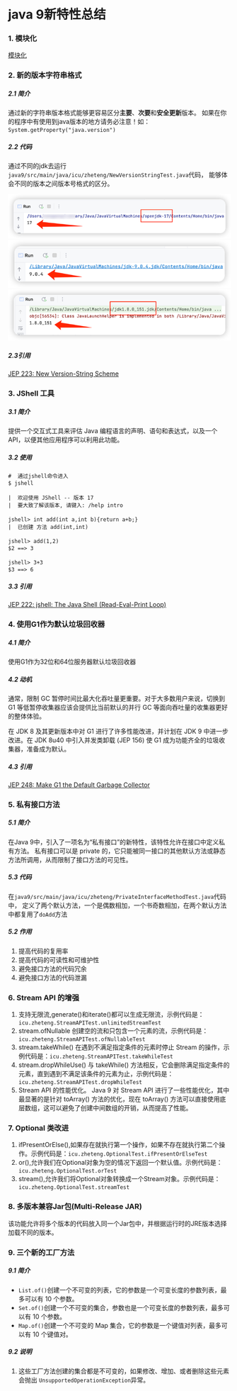 # java 9新特性总结

### 1. 模块化

[模块化](oop-module-1/README.md)

### 2. 新的版本字符串格式

##### 2.1 简介

通过新的字符串版本格式能够更容易区分**主要**、**次要**和**安全更新**版本。
如果在你的程序中有使用到java版本的地方请务必注意！如：`System.getProperty("java.version")`

##### 2.2 代码
通过不同的jdk去运行`java9/src/main/java/icu/zheteng/NewVersionStringTest.java`代码，
能够体会不同的版本之间版本号格式的区分。

![img.png](src/main/resources/img0.png)
![img.png](src/main/resources/img1.png)
![img.png](src/main/resources/img2.png)

##### 2.3引用
[JEP 223: New Version-String Scheme](https://openjdk.org/jeps/223)

### 3. JShell 工具

##### 3.1 简介

提供一个交互式工具来评估 Java 编程语言的声明、语句和表达式，以及一个 API，以便其他应用程序可以利用此功能。

##### 3.2 使用

```
#  通过jshell命令进入
$ jshell

|  欢迎使用 JShell -- 版本 17
|  要大致了解该版本, 请键入: /help intro

jshell> int add(int a,int b){return a+b;}
|  已创建 方法 add(int,int)

jshell> add(1,2)
$2 ==> 3

jshell> 3+3
$3 ==> 6
```

##### 3.3 引用

[JEP 222: jshell: The Java Shell (Read-Eval-Print Loop)](https://openjdk.org/jeps/222)

### 4. 使用G1作为默认垃圾回收器

##### 4.1 简介

使用G1作为32位和64位服务器默认垃圾回收器

##### 4.2 动机

通常，限制 GC 暂停时间比最大化吞吐量更重要。对于大多数用户来说，切换到 G1 等低暂停收集器应该会提供比当前默认的并行 GC 等面向吞吐量的收集器更好的整体体验。

在 JDK 8 及其更新版本中对 G1 进行了许多性能改进，并计划在 JDK 9 中进一步改进。在 JDK 8u40 中引入并发类卸载 (JEP 156) 使 G1 成为功能齐全的垃圾收集器，准备成为默认。

##### 4.3 引用

[JEP 248: Make G1 the Default Garbage Collector](https://openjdk.org/jeps/248)

### 5. 私有接口方法

##### 5.1 简介

在Java 9中，引入了一项名为“私有接口”的新特性，该特性允许在接口中定义私有方法。
私有接口可以是 private 的，它只能被同一接口的其他默认方法或静态方法所调用，从而限制了接口方法的可见性。

##### 5.3 代码

在`java9/src/main/java/icu/zheteng/PrivateInterfaceMethodTest.java`代码中，
定义了两个默认方法，一个是偶数相加，一个书奇数相加，在两个默认方法中都复用了`doAdd`方法

##### 5.2 作用

1. 提高代码的复用率
2. 提高代码的可读性和可维护性
3. 避免接口方法的代码冗余
4. 避免接口方法的代码泄漏

### 6. Stream API 的增强

1. 支持无限流,generate()和iterate()都可以生成无限流，示例代码是：`icu.zheteng.StreamAPITest.unlimitedStreamTest`
2. stream.ofNullable 创建空的流和只包含一个元素的流，示例代码是：`icu.zheteng.StreamAPITest.ofNullableTest`
3. stream.takeWhile() 在遇到不满足指定条件的元素时停止 Stream 的操作，示例代码是：`icu.zheteng.StreamAPITest.takeWhileTest`
5. stream.dropWhileUse() 与 takeWhile() 方法相反，它会删除满足指定条件的元素，直到遇到不满足该条件的元素为止，示例代码是：`icu.zheteng.StreamAPITest.dropWhileTest`
6. Stream API 的性能优化。 Java 9 对 Stream API 进行了一些性能优化，其中最显著的是针对 toArray() 方法的优化，现在 toArray() 方法可以直接使用底层数组，这可以避免了创建中间数组的开销，从而提高了性能。

### 7. Optional 类改进

1. ifPresentOrElse(),如果存在就执行第一个操作，如果不存在就执行第二个操作。示例代码是：`icu.zheteng.OptionalTest.ifPresentOrElseTest`
2. or(),允许我们在Optional对象为空的情况下返回一个默认值。示例代码是：`icu.zheteng.OptionalTest.orTest`
3. stream(),允许我们将Optional对象转换成一个Stream对象。示例代码是：`icu.zheteng.OptionalTest.streamTest`

### 8. 多版本兼容Jar包(Multi-Release JAR)

该功能允许将多个版本的代码放入同一个Jar包中，并根据运行时的JRE版本选择加载不同的版本。

### 9. 三个新的工厂方法

##### 9.1 简介

- `List.of()`创建一个不可变的列表，它的参数是一个可变长度的参数列表，最多可以有 10 个参数。
- `Set.of()`创建一个不可变的集合，参数也是一个可变长度的参数列表，最多可以有 10 个参数。
- `Map.of()`创建一个不可变的 Map 集合，它的参数是一个键值对列表，最多可以有 10 个键值对。

##### 9.2 说明

1. 这些工厂方法创建的集合都是不可变的，如果修改、增加、或者删除这些元素会抛出 `UnsupportedOperationException`异常。






